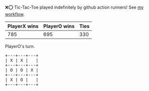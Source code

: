 :x::o: Tic-Tac-Toe played indefinitely by github action runners! See [my workflow](.github/workflows/play.yaml).

|PlayerX wins|PlayerO wins|Ties|
|-|-|-|
|785|695|330|

PlayerO's turn.

<pre>
+---+---+---+
| X | X |   |
+---+---+---+
| O | O | X |
+---+---+---+
| X | O |   |
+---+---+---+
</pre>